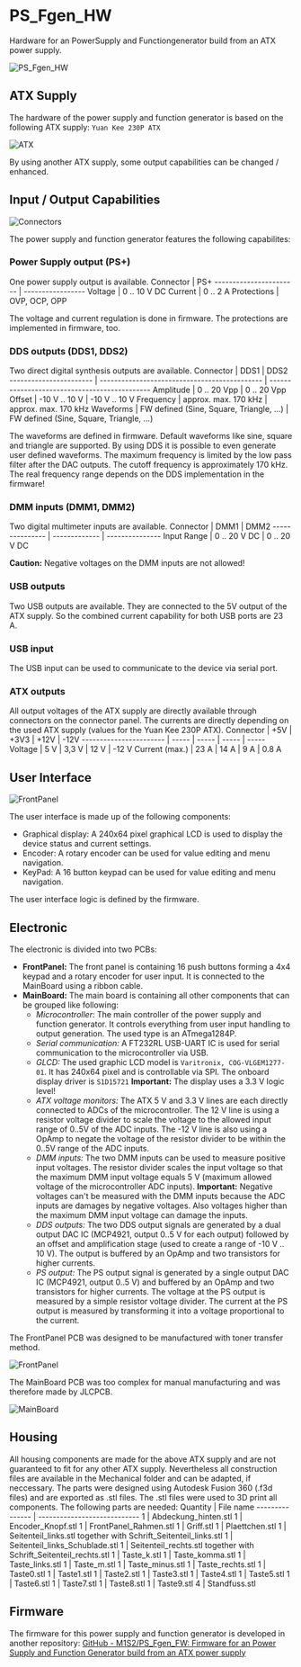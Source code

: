 # PS_Fgen_HW
Hardware for an PowerSupply and Functiongenerator build from an ATX power supply.

![PS_Fgen_HW](/Images/HW_complete.jpg)

## ATX Supply
The hardware of the power supply and function generator is based on the following ATX supply:
``Yuan Kee 230P ATX``

![ATX](/Images/HW_ATX_Label.jpg)

By using another ATX supply, some output capabilities can be changed / enhanced.

## Input / Output Capabilities

![Connectors](/Images/HW_Connectors.jpg)

The power supply and function generator features the following capabilites:

### Power Supply output (PS+)
One power supply output is available.
Connector		| PS+
-----------------------	| -----------------
Voltage			| 0 .. 10 V DC
Current			| 0 .. 2 A
Protections		| OVP, OCP, OPP

The voltage and current regulation is done in firmware.
The protections are implemented in firmware, too.

### DDS outputs (DDS1, DDS2)
Two direct digital synthesis outputs are available.
Connector		| DDS1						| DDS2
-----------------------	| ---------------------------------------------	| ---------------------------------------------
Amplitude		| 0 .. 20 Vpp					| 0 .. 20 Vpp
Offset			| -10 V .. 10 V					| -10 V .. 10 V
Frequency		| approx. max. 170 kHz				| approx. max. 170 kHz
Waveforms		| FW defined (Sine, Square, Triangle, ...)	| FW defined (Sine, Square, Triangle, ...)

The waveforms are defined in firmware. Default waveforms like sine, square and triangle are supported. By using DDS it is possible to even generate user defined waveforms.
The maximum frequency is limited by the low pass filter after the DAC outputs. The cutoff frequency is approximately 170 kHz. The real frequency range depends on the DDS implementation in the firmware!

### DMM inputs (DMM1, DMM2)
Two digital multimeter inputs are available.
Connector	| DMM1		| DMM2
---------------	| -------------	| ---------------
Input Range	| 0 .. 20 V DC	| 0 .. 20 V DC

**Caution:** Negative voltages on the DMM inputs are not allowed!

### USB outputs
Two USB outputs are available. They are connected to the 5V output of the ATX supply. So the combined current capability for both USB ports are 23 A.

### USB input
The USB input can be used to communicate to the device via serial port.

### ATX outputs
All output voltages of the ATX supply are directly available through connectors on the connector panel. The currents are directly depending on the used ATX supply (values for the Yuan Kee 230P ATX).
Connector		| +5V	| +3V3	| +12V	| -12V
-----------------------	| -----	| -----	| -----	| -----
Voltage			| 5 V	| 3,3 V	| 12 V	| -12 V
Current (max.)		| 23 A	| 14 A	| 9 A	| 0.8 A

## User Interface

![FrontPanel](/Images/HW_FrontPanel.jpg)

The user interface is made up of the following components:
- Graphical display: A 240x64 pixel graphical LCD is used to display the device status and current settings.
- Encoder: A rotary encoder can be used for value editing and menu navigation.
- KeyPad: A 16 button keypad can be used for value editing and menu navigation.

The user interface logic is defined by the firmware.

## Electronic
The electronic is divided into two PCBs:
- **FrontPanel:** The front panel is containing 16 push buttons forming a 4x4 keypad and a rotary encoder for user input. It is connected to the MainBoard using a ribbon cable.
- **MainBoard:** The main board is containing all other components that can be grouped like following:
	- *Microcontroller*: The main controller of the power supply and function generator. It controls everything from user input handling to output generation. The used type is an ATmega1284P.
	- *Serial communication:* A FT232RL USB-UART IC is used for serial communication to the microcontroller via USB.
	- *GLCD:* The used graphic LCD model is ``Varitronix, COG-VLGEM1277-01``. It has 240x64 pixel and is controllable via SPI. The onboard display driver is ``S1D15721`` **Important:** The display uses a 3.3 V logic level!
	- *ATX voltage monitors:* The ATX 5 V and 3.3 V lines are each directly connected to ADCs of the microcontroller. The 12 V line is using a resistor voltage divider to scale the voltage to the allowed input range of 0..5V of the ADC inputs. The -12 V line is also using a OpAmp to negate the voltage of the resistor divider to be within the 0..5V range of the ADC inputs.
	- *DMM inputs:* The two DMM inputs can be used to measure positive input voltages. The resistor divider scales the input voltage so that the maximum DMM input voltage equals 5 V (maximum allowed voltage of the microcontroller ADC inputs).  **Important:** Negative voltages can't be measured with the DMM inputs because the ADC inputs are damages by negative voltages. Also voltages higher than the maximum DMM input voltage can damage the inputs.
	- *DDS outputs:* The two DDS output signals are generated by a dual output DAC IC (MCP4921, output 0..5 V for each output) followed by an offset and amplification stage (used to create a range of -10 V .. 10 V). The output is buffered by an OpAmp and two transistors for higher currents.
	- *PS output:* The PS output signal is generated by a single output DAC IC (MCP4921, output 0..5 V) and buffered by an OpAmp and two transistors for higher currents. The voltage at the PS output is measured by a simple resistor voltage divider. The current at the PS output is measured by transforming it into a voltage proportional to the current.

The FrontPanel PCB was designed to be manufactured with toner transfer method.

![FrontPanel](/Images/HW_KeyPad_PCB_Front.jpg)

The MainBoard PCB was too complex for manual manufacturing and was therefore made by JLCPCB. 

![MainBoard](/Images/HW_MainBoard.jpg)

## Housing
All housing components are made for the above ATX supply and are not guaranteed to fit for any other ATX supply. Nevertheless all construction files are available in the Mechanical folder and can be adapted, if neccessary.
The parts were designed using Autodesk Fusion 360 (.f3d files) and are exported as .stl files.
The .stl files were used to 3D print all components.
The following parts are needed:
Quantity	| File name	
---------------	| ----------------------------
1 		| Abdeckung_hinten.stl
1		| Encoder_Knopf.stl
1		| FrontPanel_Rahmen.stl
1		| Griff.stl
1		| Plaettchen.stl
1		| Seitenteil_links.stl together with Schrift_Seitenteil_links.stl
1		| Seitenteil_links_Schublade.stl
1		| Seitenteil_rechts.stl together with Schrift_Seitenteil_rechts.stl
1		| Taste_k.stl
1		| Taste_komma.stl
1		| Taste_links.stl
1		| Taste_m.stl
1		| Taste_minus.stl
1		| Taste_rechts.stl
1		| Taste0.stl
1		| Taste1.stl
1		| Taste2.stl
1		| Taste3.stl
1		| Taste4.stl
1		| Taste5.stl
1		| Taste6.stl
1		| Taste7.stl
1		| Taste8.stl
1		| Taste9.stl
4		| Standfuss.stl

## Firmware
The firmware for this power supply and function generator is developed in another repository:
[GitHub - M1S2/PS_Fgen_FW: Firmware for an Power Supply and Function Generator build from an ATX power supply](https://github.com/M1S2/PS_Fgen_FW)
